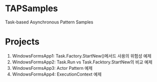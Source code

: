 # TAPSamples
Task-based Asynchronous Pattern Samples

# Projects #
1.  WindowsFormsApp1: Task.Factory.StartNew()메서드 사용의 위험성 예제
2.	WindowsFormsApp2: Task.Run vs Task.Facktory.StartNew의 비교 예제
3.	WindowsFormsApp3: Actor Pattern 예제
4.	WindowsFormsApp4: ExecutionContext 예제
